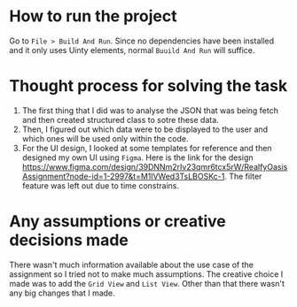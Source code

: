 # How to run the project
Go to `File > Build And Run`. Since no dependencies have been installed and it only uses Uinty elements, normal `Buuild And Run` will suffice.

# Thought process for solving the task
1. The first thing that I did was to analyse the JSON that was being fetch and then created structured class to sotre these data.
1. Then, I figured out which data were to be displayed to the user and which ones will be used only within the code.
1. For the UI design, I looked at some templates for reference and then designed my own UI using `Figma`. Here is the link for the design https://www.figma.com/design/39DNNm2rIv23qmr6tcx5rW/RealfyOasisAssignment?node-id=1-2997&t=M1lVWed3TsLBOSKc-1. The filter feature was left out due to time constrains.

# Any assumptions or creative decisions made
There wasn't much information available about the use case of the assignment so I tried not to make much assumptions. The creative choice I made was to add the `Grid View` and `List View`. Other than that there wasn't any big changes that I made.